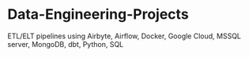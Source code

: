 # Data-Engineering-Projects
ETL/ELT pipelines using Airbyte, Airflow, Docker, Google Cloud, MSSQL server, MongoDB, dbt, Python, SQL
